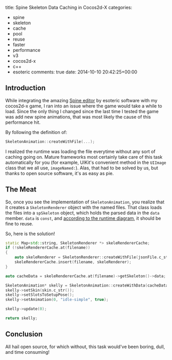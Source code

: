 title: Spine Skeleton Data Caching in Cocos2d-X
categories:
- spine
- skeleton
- cache
- pool
- reuse
- faster
- performance
- v3
- cocos2d-x
- c++
- esoteric
comments: true
date: 2014-10-10 20:42:25+00:00

## Introduction

While integrating the amazing [Spine editor](http://esotericsoftware.com/) by esoteric software with my cocos2d-x game, I ran into an issue where the game would take a while to load. Since the only thing I changed since the last time I tested the game was add new spine animations, that was most likely the cause of this performance hit.

By following the definition of:

```cpp
SkeletonAnimation::createWithFile(...);
```

I realized the runtime was loading the file everytime without any sort of caching going on. Mature frameworks most certainly take care of this task automatically for you (for example, UIKit's convenient method in the `UIImage` class that we all use, `imageNamed:`). Alas, that had to be solved by us, but thanks to open source software, it's as easy as pie.

## The Meat

So, once you see the implementation of `SkeletonAnimation`, you realize that it creates a `SkeletonRenderer` object with the named files. That class loads the files into a `spSkeleton` object, which holds the parsed data in the `data` member. `data` is `const`, and [according to the runtime diagram](http://esotericsoftware.com/files/runtime-diagram.png), it should be fine to reuse.

So, here is the solution!

```cpp
static Map<std::string, SkeletonRenderer *> skeleRendererCache;
if (!skeleRendererCache.at(filename))
{
    auto skeleRenderer = SkeletonRenderer::createWithFile(jsonFile.c_str(), atlasFile.c_str()/*,  0.1 */);
    skeleRendererCache.insert(filename, skeleRenderer);
}

auto cacheData = skeleRendererCache.at(filename)->getSkeleton()->data;

SkeletonAnimation* skelly = SkeletonAnimation::createWithData(cacheData);
skelly->setSkin(skin.c_str());
skelly->setSlotsToSetupPose();
skelly->setAnimation(0, "idle-simple", true);

skelly->update(0);

return skelly;
```

## Conclusion

All hail open source, for which without, this task would've been boring, dull, and time consuming!

